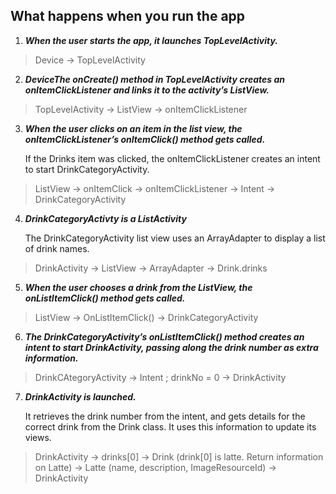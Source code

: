 ## What happens when you run the app

1. ***When the user starts the app, it launches TopLevelActivity.***

> Device -> TopLevelActivity

2. ***DeviceThe onCreate() method in TopLevelActivity creates an onItemClickListener and links it to the activity’s ListView.***
> TopLevelActivity -> ListView -> onItemClickListener

3. ***When the user clicks on an item in the list view, the onItemClickListener’s onItemClick() method gets called.***

   If the Drinks item was clicked, the onItemClickListener creates an intent to start DrinkCategoryActivity.

> ListView -> onItemClick -> onItemClickListener -> Intent -> DrinkCategoryActivity

4. ***DrinkCategoryActivty is a ListActivity***

   The DrinkCategoryActivity list view uses an ArrayAdapter<Drink> to display a list of drink names.
> DrinkActivity -> ListView -> ArrayAdapter<Drink> -> Drink.drinks

5. ***When the user chooses a drink from the ListView, the onListItemClick() method gets called.***
> ListView -> OnListItemClick() -> DrinkCategoryActivity

6. ***The DrinkCategoryActivity’s onListItemClick() method creates an intent to start DrinkActivity, passing along the drink number as extra information.***
> DrinkCAtegoryActivity -> Intent ; drinkNo = 0 -> DrinkActivity

7. ***DrinkActivity is launched.***

   It retrieves the drink number from the intent, and gets details for the correct drink from the Drink class. It uses this information to update its views.
> DrinkActivity -> drinks[0] -> Drink (drink[0] is latte. Return information on Latte) -> Latte (name, description, ImageResourceId) -> DrinkActivity